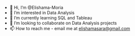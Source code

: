 - 👋 Hi, I’m @Elishama-Moria
- 👀 I’m interested in Data Analysis
- 🌱 I’m currently learning SQL and Tableau
- 💞️ I’m looking to collaborate on Data Analysis projects
- 📫 How to reach me - email me at elishamasara@gmail.com

<!---
Elishama-Moria/Elishama-Moria is a ✨ special ✨ repository because its `README.md` (this file) appears on your GitHub profile.
You can click the Preview link to take a look at your changes.
--->
